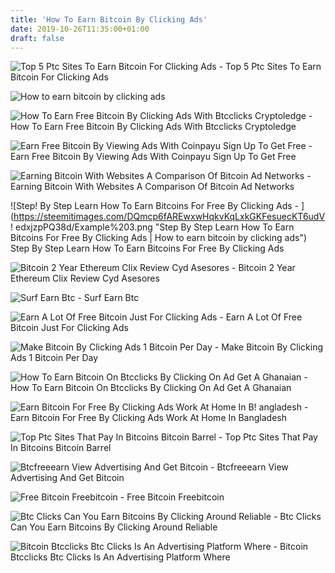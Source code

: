 ```yaml
---
title: 'How To Earn Bitcoin By Clicking Ads'
date: 2019-10-26T11:35:00+01:00
draft: false
---
```


![Top 5 Ptc Sites To Earn Bitcoin For Clicking Ads - ](https://2.bp.blogspot.com/-wd5ueFDUohU/W7I2DlXkCxI/AAAAAAAAD5I/iwi7OoNmYw8iP-EZQS7O2NsjRnqVJRBvQCLcBGAs/s1600/Best-bitcoin-ptc-sites.jpg "Top 5 Ptc Sites To Earn Bitcoin For Clicking Ads | How to earn bitcoin by clicking ads") Top 5 Ptc Sites To Earn Bitcoin For Clicking Ads

![How to earn bitcoin by clicking ads](https://www.internetically9.com/wp-content/uploads/2018/08/wp-1535441795160.png "How to earn bitcoin by clicking ads") 

![How To Earn Free Bitcoin By Clicking Ads With Btcclicks Cryptoledge - ](https://4.bp.blogspot.com/-rNJkbt7YhZk/WDvr6RAE6LI/AAAAAAAAA2E/EIoYxVIcc6su_Ro0JK3yFL0n1HHMyM6KQCLcB/s640/freeadsBTC.png "How To Earn Free Bitcoin By Clicking Ads With Btcclicks Cryptoledge | How to earn bitcoin by cli!   cking ads") How To Earn Free Bitcoin By Clicking Ads With Btcclicks Cryptoledge

![Earn Free Bitcoin By Viewing Ads With Coinpayu Sign Up To Get Free - ](https://i0.wp.com/cryptokiemtien.com/wp-content/uploads/2019/04/BTC2.png?resize=640%2C261&ssl=1 "Earn Free Bitcoin By Viewing Ads With Coinpayu Sign Up To Get Free | How to earn bitcoin by clicking ads") Earn Free Bitcoin By Viewing Ads With Coinpayu Sign Up To Get Free

![Earning Bitcoin With Websites A Comparison Of Bitcoin Ad Networks - ](https://cdn.ccn.com/wp-content/uploads/2015/06/bitcoin-money.jpg "Earning Bitcoin With Websites A Comparison Of Bitcoin Ad Networks | How to earn bitcoin by clicking ads") Earning Bitcoin With Websites A Comparison Of Bitcoin Ad Networks

![Step!    By Step Learn How To Earn Bitcoins For Free By Clicking Ads - ](https://steemitimages.com/DQmcp6fAREwxwHqkvKqLxkGKFesuecKT6udV!   edxjzpPQ38d/Example%203.png "Step By Step Learn How To Earn Bitcoins For Free By Clicking Ads | How to earn bitcoin by clicking ads") Step By Step Learn How To Earn Bitcoins For Free By Clicking Ads

![Bitcoin 2 Year Ethereum Clix Review Cyd Asesores - ](https://i.ytimg.com/vi/8bmZ3vMUAGE/maxresdefault.jpg "Bitcoin 2 Year Ethereum Clix Review Cyd Asesores | How to earn bitcoin by clicking ads") Bitcoin 2 Year Ethereum Clix Review Cyd Asesores

![Surf Earn Btc - ](http://www.coinbulb.com/uploads/banner4.gif "Surf Earn Btc | How to earn bitcoin by clicking ads") Surf Earn Btc

![Earn A Lot Of Free Bitcoin Just For Clicking Ads - ](https://i.ytimg.com/vi/U7mCdV7HWKU/hqdefault.jpg "Earn A Lot Of Free Bitcoin Just For Cli!   cking Ads | How to earn bitcoin by clicking ads") Earn A Lot Of Free Bitcoin Just For Clicking Ads

![Make Bitcoin By Clicking Ads 1 Bitcoin Per Day - ](https://i.ytimg.com/vi/QsV9hdLxtNI/maxresdefault.jpg "Make Bitcoin By Clicking Ads 1 Bitcoin Per Day | How to earn bitcoin by clicking ads") Make Bitcoin By Clicking Ads 1 Bitcoin Per Day

![How To Earn Bitcoin On Btcclicks By Clicking On Ad Get A Ghanaian - ](https://3.bp.blogspot.com/-MGnxbiWRwU0/Wcy8IG9ItkI/AAAAAAAAEVQ/EjWoBNYbvvM-h94OVk4tmK-q0QYpY3CGQCLcBGAs/s1600/ADSTSART.jpg "How To Earn Bitcoin On Btcclicks By Clicking On Ad Get A Ghanaian | How to earn bitcoin by clicking ads") How To Earn Bitcoin On Btcclicks By Clicking On Ad Get A Ghanaian

![Earn Bitcoin For Free By Clicking Ads Work At Home In B!   angladesh - ](https://global-free-classified-ads-s02.r.worldssl.net/user_images/3553839.jpg "Earn Bitcoin For Free By Clicking Ads Work At Home In Bangladesh | How to earn bitcoin by clicking ads") Earn Bitcoin For Free By Clicking Ads Work At Home In Bangladesh

![Top Ptc Sites That Pay In Bitcoins Bitcoin Barrel - ](http://bitcoinbarrel.com/wp-content/uploads/2017/07/btc4ads-earn.png "Top Ptc Sites That Pay In Bitcoins Bitcoin Barrel | How to earn bitcoin by clicking ads") Top Ptc Sites That Pay In Bitcoins Bitcoin Barrel

![Btcfreeearn View Advertising And Get Bitcoin - ](https://btcfreeearn.com/images/photo_2019-03-02_13-53-16.jpg "Btcfreeearn View Advertising And Get Bitcoin | How to earn bitcoin by clicking ads") Btcfreeearn View Advertising And Get Bitcoin

![Free Bitcoin Freebitcoin - ](https://free-bitcoin.tips/wp-content/uploads/2019/06/View-Adverts-for-Free-Bitcoin-on-Bits-Pays.png "Free Bitcoin Freebitcoin | How to earn bitcoin by clicking ads") Free Bitcoin Freebitcoin

![Btc Clicks Can You Earn Bitcoins By Clicking Around Reliable - ](https://i2.wp.com/www.cryptoinfowatch.com/wp-content/uploads/hand-2111445_1280.jpg?resize=728%2C364&ssl=1 "Btc Clicks Can You Earn Bitcoins By Clicking Around Reliable | How to earn bitcoin by clicking ads") Btc Clicks Can You Earn Bitcoins By Clicking Around Reliable

![Bitcoin Btcclicks Btc Clicks Is An Advertising Platform Where - ](https://i.pinimg.com/originals/29/41/ad/2941adfeb10e6d04edcb27300fd2641a.png "Bitcoin Btcclicks Btc Clicks Is An Advertising Platform Where | How to earn bitcoin by clicking ads") Bitcoin Btcclicks Btc Clicks Is An Advertising Platform Where